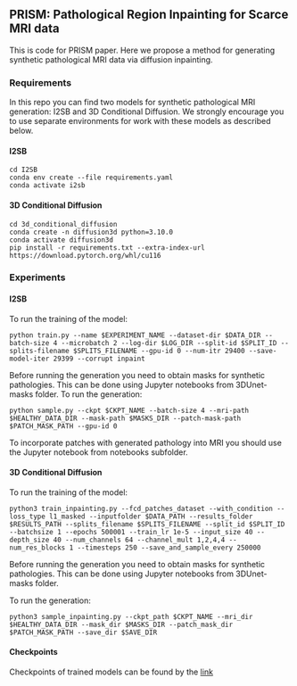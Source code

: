 ## PRISM: Pathological Region Inpainting for Scarce MRI data

This is code for PRISM paper. Here we propose a method for generating synthetic pathological MRI data via diffusion inpainting. 

### Requirements

In this repo you can find two models for synthetic pathological MRI generation: I2SB and 3D Conditional Diffusion. 
We strongly encourage you to use separate environments for work with these models as described below.

#### I2SB

```
cd I2SB
conda env create --file requirements.yaml
conda activate i2sb
```

#### 3D Conditional Diffusion

```
cd 3d_conditional_diffusion
conda create -n diffusion3d python=3.10.0
conda activate diffusion3d
pip install -r requirements.txt --extra-index-url https://download.pytorch.org/whl/cu116
```

### Experiments

#### I2SB

To run the training of the model:

```
python train.py --name $EXPERIMENT_NAME --dataset-dir $DATA_DIR --batch-size 4 --microbatch 2 --log-dir $LOG_DIR --split-id $SPLIT_ID --splits-filename $SPLITS_FILENAME --gpu-id 0 --num-itr 29400 --save-model-iter 29399 --corrupt inpaint
```

Before running the generation you need to obtain masks for synthetic pathologies. This can be done using Jupyter notebooks from 3DUnet-masks folder. 
To run the generation:

```
python sample.py --ckpt $CKPT_NAME --batch-size 4 --mri-path $HEALTHY_DATA_DIR --mask-path $MASKS_DIR --patch-mask-path $PATCH_MASK_PATH --gpu-id 0
```

To incorporate patches with generated pathology into MRI you should use the Jupyter notebook from notebooks subfolder.


#### 3D Conditional Diffusion

To run the training of the model:

```
python3 train_inpainting.py --fcd_patches_dataset --with_condition --loss_type l1_masked --inputfolder $DATA_PATH --results_folder $RESULTS_PATH --splits_filename $SPLITS_FILENAME --split_id $SPLIT_ID --batchsize 1 --epochs 500001 --train_lr 1e-5 --input_size 40 --depth_size 40 --num_channels 64 --channel_mult 1,2,4,4 --num_res_blocks 1 --timesteps 250 --save_and_sample_every 250000
```

Before running the generation you need to obtain masks for synthetic pathologies. This can be done using Jupyter notebooks from 3DUnet-masks folder. 

To run the generation:

```
python3 sample_inpainting.py --ckpt_path $CKPT_NAME --mri_dir $HEALTHY_DATA_DIR --mask_dir $MASKS_DIR --patch_mask_dir $PATCH_MASK_PATH --save_dir $SAVE_DIR
```

#### Checkpoints
Checkpoints of trained models can be found by the [link](https://drive.google.com/drive/folders/1_rlLW1DtvZLv4e6n52zJJifvrmciPv8Q?usp=drive_link)




















